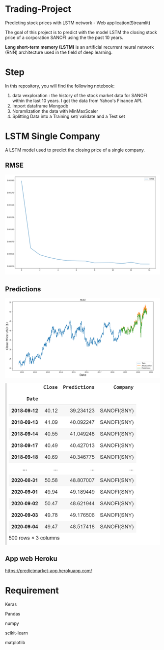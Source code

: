 # Trading-Project
Predicting stock prices with LSTM network - Web application(Streamlit)

The goal of this project is to predict with the model LSTM the closing stock price of a corporation SANOFI using the the past 10 years. 

**Long short-term memory (LSTM)** is an artificial recurrent neural network (RNN) architecture used in the field of deep learning.

# Step
In this repository, you will find the following notebook:
1. data vexploration : the history of the stock market data for SANOFI within the last 10 years. I got the data from Yahoo's Finance API. 
2.  Import dataframe Mongodb
3. Noramlization the data with MinMaxScaler
4. Splitting Data into a Training set/ validate  and a Test set 

# LSTM Single Company
A LSTM model used to predict the closing price of a single company. 

## RMSE
![GitHub Logo](RMSE.PNG)

## Predictions

![GitHub Logo](Result_final.PNG)

![GitHub Logo](Data_predict.PNG)

## App web Heroku

https://predictmarket-app.herokuapp.com/

# Requirement
Keras

Pandas

numpy

scikit-learn

matplotlib
